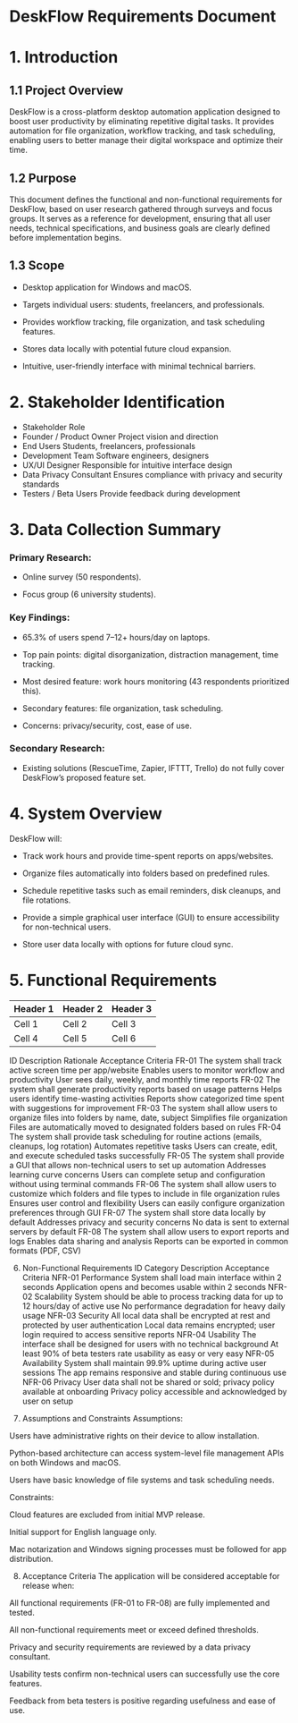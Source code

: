 # DeskFlow Requirements Document
# 1. Introduction
## 1.1 Project Overview
DeskFlow is a cross-platform desktop automation application designed to boost user productivity by eliminating repetitive digital tasks. It provides automation for file organization, workflow tracking, and task scheduling, enabling users to better manage their digital workspace and optimize their time.

## 1.2 Purpose
This document defines the functional and non-functional requirements for DeskFlow, based on user research gathered through surveys and focus groups. It serves as a reference for development, ensuring that all user needs, technical specifications, and business goals are clearly defined before implementation begins.

## 1.3 Scope
- Desktop application for Windows and macOS.

- Targets individual users: students, freelancers, and professionals.

- Provides workflow tracking, file organization, and task scheduling features.

- Stores data locally with potential future cloud expansion.

- Intuitive, user-friendly interface with minimal technical barriers.

# 2. Stakeholder Identification
- Stakeholder	Role
- Founder / Product Owner	Project vision and direction
- End Users	Students, freelancers, professionals
- Development Team	Software engineers, designers
- UX/UI Designer	Responsible for intuitive interface design
- Data Privacy Consultant	Ensures compliance with privacy and security standards
- Testers / Beta Users	Provide feedback during development

# 3. Data Collection Summary
### Primary Research:
- Online survey (50 respondents).

- Focus group (6 university students).

### Key Findings:

- 65.3% of users spend 7–12+ hours/day on laptops.

- Top pain points: digital disorganization, distraction management, time tracking.

- Most desired feature: work hours monitoring (43 respondents prioritized this).

- Secondary features: file organization, task scheduling.

- Concerns: privacy/security, cost, ease of use.

### Secondary Research:

- Existing solutions (RescueTime, Zapier, IFTTT, Trello) do not fully cover DeskFlow’s proposed feature set.

# 4. System Overview
DeskFlow will:

- Track work hours and provide time-spent reports on apps/websites.

- Organize files automatically into folders based on predefined rules.

- Schedule repetitive tasks such as email reminders, disk cleanups, and file rotations.

- Provide a simple graphical user interface (GUI) to ensure accessibility for non-technical users.

- Store user data locally with options for future cloud sync.

# 5. Functional Requirements
| Header 1 | Header 2 | Header 3 |
|---|---|---|
| Cell 1 | Cell 2 | Cell 3 |
| Cell 4 | Cell 5 | Cell 6 |

ID	Description	Rationale	Acceptance Criteria
FR-01	The system shall track active screen time per app/website	Enables users to monitor workflow and productivity	User sees daily, weekly, and monthly time reports
FR-02	The system shall generate productivity reports based on usage patterns	Helps users identify time-wasting activities	Reports show categorized time spent with suggestions for improvement
FR-03	The system shall allow users to organize files into folders by name, date, subject	Simplifies file organization	Files are automatically moved to designated folders based on rules
FR-04	The system shall provide task scheduling for routine actions (emails, cleanups, log rotation)	Automates repetitive tasks	Users can create, edit, and execute scheduled tasks successfully
FR-05	The system shall provide a GUI that allows non-technical users to set up automation	Addresses learning curve concerns	Users can complete setup and configuration without using terminal commands
FR-06	The system shall allow users to customize which folders and file types to include in file organization rules	Ensures user control and flexibility	Users can easily configure organization preferences through GUI
FR-07	The system shall store data locally by default	Addresses privacy and security concerns	No data is sent to external servers by default
FR-08	The system shall allow users to export reports and logs	Enables data sharing and analysis	Reports can be exported in common formats (PDF, CSV)

6. Non-Functional Requirements
ID	Category	Description	Acceptance Criteria
NFR-01	Performance	System shall load main interface within 2 seconds	Application opens and becomes usable within 2 seconds
NFR-02	Scalability	System should be able to process tracking data for up to 12 hours/day of active use	No performance degradation for heavy daily usage
NFR-03	Security	All local data shall be encrypted at rest and protected by user authentication	Local data remains encrypted; user login required to access sensitive reports
NFR-04	Usability	The interface shall be designed for users with no technical background	At least 90% of beta testers rate usability as easy or very easy
NFR-05	Availability	System shall maintain 99.9% uptime during active user sessions	The app remains responsive and stable during continuous use
NFR-06	Privacy	User data shall not be shared or sold; privacy policy available at onboarding	Privacy policy accessible and acknowledged by user on setup

7. Assumptions and Constraints
Assumptions:

Users have administrative rights on their device to allow installation.

Python-based architecture can access system-level file management APIs on both Windows and macOS.

Users have basic knowledge of file systems and task scheduling needs.

Constraints:

Cloud features are excluded from initial MVP release.

Initial support for English language only.

Mac notarization and Windows signing processes must be followed for app distribution.

8. Acceptance Criteria
The application will be considered acceptable for release when:

All functional requirements (FR-01 to FR-08) are fully implemented and tested.

All non-functional requirements meet or exceed defined thresholds.

Privacy and security requirements are reviewed by a data privacy consultant.

Usability tests confirm non-technical users can successfully use the core features.

Feedback from beta testers is positive regarding usefulness and ease of use.

